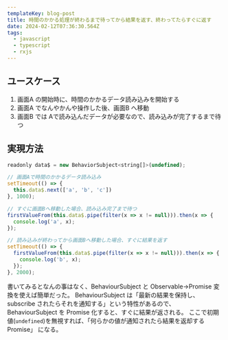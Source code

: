 ```yaml
---
templateKey: blog-post
title: 時間のかかる処理が終わるまで待ってから結果を返す、終わってたらすぐに返す
date: 2024-02-12T07:36:30.564Z
tags:
  - javascript
  - typescript
  - rxjs
---
```


## ユースケース

1. 画面A の開始時に、時間のかかるデータ読み込みを開始する
2. 画面A でなんやかんや操作した後、画面B へ移動
3. 画面B では Aで読み込んだデータが必要なので、読み込みが完了するまで待つ

## 実現方法

```javascript
readonly data$ = new BehaviorSubject<string[]>(undefined);

// 画面Aで時間のかかるデータ読み込み
setTimeout(() => {
  this.data$.next(['a', 'b', 'c'])
}, 1000);

// すぐに画面Bへ移動した場合、読み込み完了まで待つ
firstValueFrom(this.data$.pipe(filter(x => x != null))).then(x => {
  console.log('a', x);
});

// 読み込みが終わってから画面Bへ移動した場合、すぐに結果を返す
setTimeout(() => {
  firstValueFrom(this.data$.pipe(filter(x => x != null))).then(x => {
    console.log('b', x);
  });
}, 2000);
```

書いてみるとなんの事はなく、BehaviourSubject と Observable→Promise 変換を使えば簡単だった。
BehaviourSubject は「最新の結果を保持し、subscribe されたらそれを通知する」という特性があるので、BehaviourSubject を Promise 化すると、すぐに結果が返される。
ここで初期値(``undefined``)を無視すれば、「何らかの値が通知されたら結果を返却するPromise」 になる。